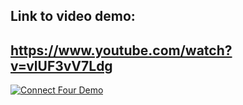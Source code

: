 ## Link to video demo:
## https://www.youtube.com/watch?v=vlUF3vV7Ldg
[![Connect Four Demo](https://img.youtube.com/vi/vlUF3vV7Ldg/0.jpg)](https://www.youtube.com/watch?v=vlUF3vV7Ldg)
